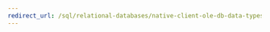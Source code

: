 ```yaml
---
redirect_url: /sql/relational-databases/native-client-ole-db-data-types/data-type-mapping-in-itabledefinition?toc=%2fsql%2frelational-databases%2fnative-client-ole-db-data-types%2ftoc.json
---
```

